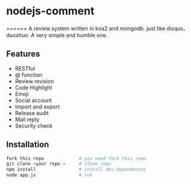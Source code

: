 # nodejs-comment
======
A review system written in koa2 and mongodb. just like disqus、duoshuo. A very simple and humble one.

## Features
- RESTful
- @ function
- Review revision
- Code Highlight
- Emoji
- Social account
- Import and export
- Release audit
- Mail reply
- Security check

## Installation
```bash
fork this repo             # you need fork this repo
git clone <your repo >     # clone repo
npm install                # install dev-dependences
node app.js                # run
```


